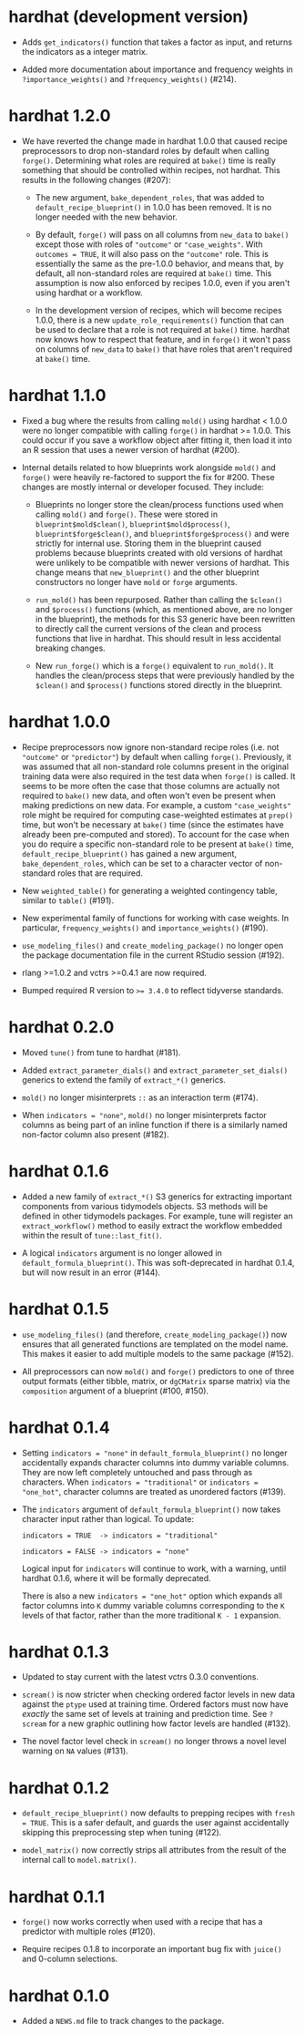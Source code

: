 # hardhat (development version)

* Adds `get_indicators()` function that takes a factor as input, and returns
  the indicators as a integer matrix.

* Added more documentation about importance and frequency weights in
  `?importance_weights()` and `?frequency_weights()` (#214).

# hardhat 1.2.0

* We have reverted the change made in hardhat 1.0.0 that caused recipe
  preprocessors to drop non-standard roles by default when calling `forge()`.
  Determining what roles are required at `bake()` time is really something
  that should be controlled within recipes, not hardhat. This results in the
  following changes (#207):
  
  * The new argument, `bake_dependent_roles`, that was added to
    `default_recipe_blueprint()` in 1.0.0 has been removed. It is no longer
    needed with the new behavior.
    
  * By default, `forge()` will pass on all columns from `new_data` to `bake()`
    except those with roles of `"outcome"` or `"case_weights"`. With
    `outcomes = TRUE`, it will also pass on the `"outcome"` role. This is
    essentially the same as the pre-1.0.0 behavior, and means that, by default,
    all non-standard roles are required at `bake()` time. This assumption is
    now also enforced by recipes 1.0.0, even if you aren't using hardhat or
    a workflow.
    
  * In the development version of recipes, which will become recipes 1.0.0,
    there is a new `update_role_requirements()` function that can be used to
    declare that a role is not required at `bake()` time. hardhat now knows how
    to respect that feature, and in `forge()` it won't pass on columns of
    `new_data` to `bake()` that have roles that aren't required at `bake()`
    time.

# hardhat 1.1.0

* Fixed a bug where the results from calling `mold()` using hardhat < 1.0.0 were
  no longer compatible with calling `forge()` in hardhat >= 1.0.0. This could
  occur if you save a workflow object after fitting it, then load it into an
  R session that uses a newer version of hardhat (#200).

* Internal details related to how blueprints work alongside `mold()` and
  `forge()` were heavily re-factored to support the fix for #200. These changes
  are mostly internal or developer focused. They include:
  
  - Blueprints no longer store the clean/process functions used when calling
    `mold()` and `forge()`. These were stored in `blueprint$mold$clean()`,
    `blueprint$mold$process()`, `blueprint$forge$clean()`, and
    `blueprint$forge$process()` and were strictly for internal use. Storing
    them in the blueprint caused problems because blueprints created with old
    versions of hardhat were unlikely to be compatible with newer versions of
    hardhat. This change means that `new_blueprint()` and the other blueprint
    constructors no longer have `mold` or `forge` arguments.
  
  - `run_mold()` has been repurposed. Rather than calling the `$clean()` and
    `$process()` functions (which, as mentioned above, are no longer in the
    blueprint), the methods for this S3 generic have been rewritten to directly
    call the current versions of the clean and process functions that live in
    hardhat. This should result in less accidental breaking changes.
  
  - New `run_forge()` which is a `forge()` equivalent to `run_mold()`. It
    handles the clean/process steps that were previously handled by the
    `$clean()` and `$process()` functions stored directly in the blueprint.

# hardhat 1.0.0

* Recipe preprocessors now ignore non-standard recipe roles (i.e. not
  `"outcome"` or `"predictor"`) by default when calling `forge()`. Previously,
  it was assumed that all non-standard role columns present in the original
  training data were also required in the test data when `forge()` is called.
  It seems to be more often the case that those columns are actually not
  required to `bake()` new data, and often won't even be present when making
  predictions on new data. For example, a custom `"case_weights"` role might be
  required for computing case-weighted estimates at `prep()` time, but won't
  be necessary at `bake()` time (since the estimates have already been
  pre-computed and stored). To account for the case when you do require a
  specific non-standard role to be present at `bake()` time,
  `default_recipe_blueprint()` has gained a new argument,
  `bake_dependent_roles`, which can be set to a character vector of
  non-standard roles that are required.

* New `weighted_table()` for generating a weighted contingency table, similar to
  `table()` (#191).

* New experimental family of functions for working with case weights. In
  particular, `frequency_weights()` and `importance_weights()` (#190).

* `use_modeling_files()` and `create_modeling_package()` no longer open the
  package documentation file in the current RStudio session (#192).

* rlang >=1.0.2 and vctrs >=0.4.1 are now required.

* Bumped required R version to `>= 3.4.0` to reflect tidyverse standards.

# hardhat 0.2.0

* Moved `tune()` from tune to hardhat (#181).

* Added `extract_parameter_dials()` and `extract_parameter_set_dials()` generics
  to extend the family of `extract_*()` generics.

* `mold()` no longer misinterprets `::` as an interaction term (#174).

* When `indicators = "none"`, `mold()` no longer misinterprets factor columns
  as being part of an inline function if there is a similarly named non-factor
  column also present (#182).

# hardhat 0.1.6

* Added a new family of `extract_*()` S3 generics for extracting important
  components from various tidymodels objects. S3 methods will be defined in
  other tidymodels packages. For example, tune will register an
  `extract_workflow()` method to easily extract the workflow embedded within the
  result of `tune::last_fit()`.
  
* A logical `indicators` argument is no longer allowed in
  `default_formula_blueprint()`. This was soft-deprecated in hardhat 0.1.4,
  but will now result in an error (#144).

# hardhat 0.1.5

* `use_modeling_files()` (and therefore, `create_modeling_package()`) now
  ensures that all generated functions are templated on the model name. This
  makes it easier to add multiple models to the same package (#152).

* All preprocessors can now `mold()` and `forge()` predictors to one of three 
  output formats (either tibble, matrix, or `dgCMatrix` sparse matrix) via the
  `composition` argument of a blueprint (#100, #150).

# hardhat 0.1.4

* Setting `indicators = "none"` in `default_formula_blueprint()` no longer
  accidentally expands character columns into dummy variable columns. They
  are now left completely untouched and pass through as characters. When
  `indicators = "traditional"` or `indicators = "one_hot"`, character columns
  are treated as unordered factors (#139).

* The `indicators` argument of `default_formula_blueprint()` now takes character
  input rather than logical. To update:
  
  ```
  indicators = TRUE  -> indicators = "traditional"
  
  indicators = FALSE -> indicators = "none"
  ```
  
  Logical input for `indicators` will continue to work, with a warning, until
  hardhat 0.1.6, where it will be formally deprecated.
  
  There is also a new `indicators = "one_hot"` option which expands all factor
  columns into `K` dummy variable columns corresponding to the `K` levels of
  that factor, rather than the more traditional `K - 1` expansion.

# hardhat 0.1.3

* Updated to stay current with the latest vctrs 0.3.0 conventions.

* `scream()` is now stricter when checking ordered factor levels in new data
  against the `ptype` used at training time. Ordered factors must now have
  _exactly_ the same set of levels at training and prediction time. See
  `?scream` for a new graphic outlining how factor levels are handled (#132).

* The novel factor level check in `scream()` no longer throws a novel level
  warning on `NA` values (#131).

# hardhat 0.1.2

* `default_recipe_blueprint()` now defaults to prepping recipes with
  `fresh = TRUE`. This is a safer default, and guards the user against
  accidentally skipping this preprocessing step when tuning (#122).

* `model_matrix()` now correctly strips all attributes from the result of the
  internal call to `model.matrix()`.

# hardhat 0.1.1

* `forge()` now works correctly when used with a recipe that has a predictor
  with multiple roles (#120).

* Require recipes 0.1.8 to incorporate an important bug fix with `juice()` and
  0-column selections.

# hardhat 0.1.0

* Added a `NEWS.md` file to track changes to the package.
